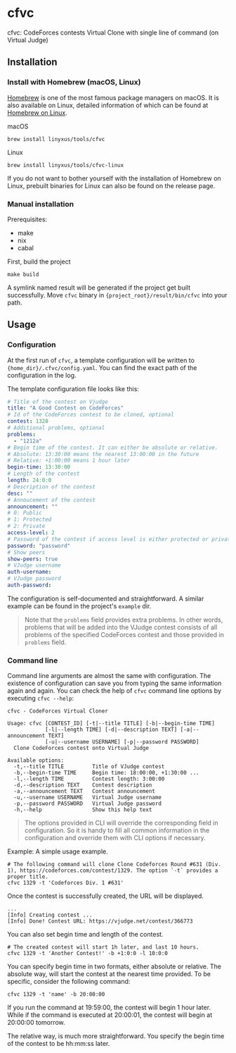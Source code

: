 # cfvc
 cfvc: CodeForces contests Virtual Clone with single line of command (on Virtual Judge)

## Installation

### Install with Homebrew (macOS, Linux)

[Homebrew](https://brew.sh/) is one of the most famous package managers on macOS. It is also available on Linux, detailed information of which can be found at [Homebrew on Linux](https://docs.brew.sh/Homebrew-on-Linux).

macOS
```shell
brew install linyxus/tools/cfvc
```

Linux
```shell
brew install linyxus/tools/cfvc-linux
```

If you do not want to bother yourself with the installation of Homebrew on Linux, prebuilt binaries for Linux can also be found on the release page.

### Manual installation
Prerequisites:
- make
- nix
- cabal

First, build the project
```
make build
```

A symlink named result will be generated if the project get built successfully.
Move `cfvc` binary in `{project_root}/result/bin/cfvc` into your path.

## Usage

### Configuration

At the first run of `cfvc`, a template configuration will be written to `{home_dir}/.cfvc/config.yaml`. You can find the exact path of the configuration in the log.

The template configuration file looks like this:
```yaml
# Title of the contest on Vjudge
title: "A Good Contest on CodeForces"
# Id of the CodeForces contest to be cloned, optional
contest: 1328
# Additional problems, optional
problems:
  - "1212a"
# Begin time of the contest. It can either be absolute or relative.
# Absolute: 13:30:00 means the nearest 13:00:00 in the future
# Relative: +1:00:00 means 1 hour later
begin-time: 13:30:00
# Length of the contest
length: 24:0:0
# Description of the contest
desc: ""
# Annoucement of the contest
announcement: ""
# 0: Public
# 1: Protected
# 2: Private
access-level: 2
# Password of the contest if access level is either protected or private
password: "password"
# Show peers
show-peers: true
# VJudge username
auth-username:
# VJudge password
auth-password:
```

The configuration is self-documented and straightforward. A similar example can be found in the project's
`example` dir.

> Note that the `problems` field provides extra problems. In other words, problems that will be added into the VJudge contest consists of all problems of the specified CodeForces contest and those provided in `problems` field.

### Command line

Command line arguments are almost the same with configuration. The existence of configuration can save you from typing the same information again and again. You can check the help of `cfvc` command line options by executing `cfvc --help`:
```
cfvc - CodeForces Virtual Cloner

Usage: cfvc [CONTEST_ID] [-t|--title TITLE] [-b|--begin-time TIME]
            [-l|--length TIME] [-d|--description TEXT] [-a|--announcement TEXT]
            [-u|--username USERNAME] [-p|--password PASSWORD]
  Clone CodeForces contest onto Virtual Judge

Available options:
  -t,--title TITLE         Title of VJudge contest
  -b,--begin-time TIME     Begin time: 18:00:00, +1:30:00 ...
  -l,--length TIME         Contest length: 3:00:00
  -d,--description TEXT    Contest description
  -a,--announcement TEXT   Contest announcement
  -u,--username USERNAME   Virtual Judge username
  -p,--password PASSWORD   Virtual Judge password
  -h,--help                Show this help text
```

> The options provided in CLI will override the corresponding field in configuration. So it is handy to fill all common information in the configuration and override them with CLI options if necessary.

Example:
A simple usage example.
```shell
# The following command will clone Clone Codeforces Round #631 (Div. 1), https://codeforces.com/contest/1329. The option `-t` provides a proper title.
cfvc 1329 -t 'Codeforces Div. 1 #631'
```

Once the contest is successfully created, the URL will be displayed.
```
...
[Info] Creating contest ...
[Info] Done! Contest URL: https://vjudge.net/contest/366773
```

You can also set begin time and length of the contest.
```shell
# The created contest will start 1h later, and last 10 hours.
cfvc 1329 -t 'Another Contest!' -b +1:0:0 -l 10:0:0
```

You can specify begin time in two formats, either absolute or relative.
The absolute way, will start the contest at the nearest time provided. To be specific, consider the following command:
```shell
cfvc 1329 -t 'name' -b 20:00:00
```
If you run the command at 19:59:00, the contest will begin 1 hour later. While if the command is executed at 20:00:01, the contest will begin at 20:00:00 tomorrow.

The relative way, is much more straightforward. You specify the begin time of the contest to be hh:mm:ss later.
